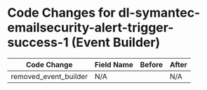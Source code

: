 # Code Changes for dl-symantec-emailsecurity-alert-trigger-success-1 (Event Builder)

| Code Change | Field Name | Before | After |
|-------------|------------|--------|-------|
| removed_event_builder | N/A |  | N/A |
